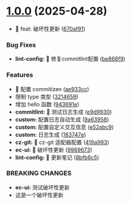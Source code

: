# [1.0.0](https://github.com/jackchoumine/monorepo-demo/compare/670af91f111ee6360a9eb57731aab9e58ea8b6a8...v1.0.0) (2025-04-28)


* :gift: feat: 破坏性更新 ([670af91](https://github.com/jackchoumine/monorepo-demo/commit/670af91f111ee6360a9eb57731aab9e58ea8b6a8))


### Bug Fixes

* **lint-config:** 🐛 修复commitlint配置 ([be868f9](https://github.com/jackchoumine/monorepo-demo/commit/be868f9fb5d9b262385d027133496577d96d7c29))


### Features

* 🎸 配置 commitizen ([ae933cc](https://github.com/jackchoumine/monorepo-demo/commit/ae933cc2351cf48ad3d179a5b09e76a91afcfe72))
* 限制 type 类型 ([3214659](https://github.com/jackchoumine/monorepo-demo/commit/3214659a1d194d424b051934b0747b321c695740))
* 增加 hello 函数 ([943691e](https://github.com/jackchoumine/monorepo-demo/commit/943691e5633d4fcffdeb68091f820fdd7381a5de))
* **commitlint:** 🎁 测试日志生成 ([e9d9930](https://github.com/jackchoumine/monorepo-demo/commit/e9d99302c9f4f37a6e326f1abc149a668c39617d))
* **custom:** 配置日志自动生成 ([9a63958](https://github.com/jackchoumine/monorepo-demo/commit/9a63958d4528c68b02c9b3477ab957f948178a2a))
* **custom:** 配置自定义交互信息 ([e52abc9](https://github.com/jackchoumine/monorepo-demo/commit/e52abc91ef065751ce6b688e27d8fb29c36ea11a))
* **custom:** 日志生成 ([183747e](https://github.com/jackchoumine/monorepo-demo/commit/183747eee2ad08b96200888b42801d1eab562110))
* **cz-git:** 🎁 cz-git 适配器配置 ([419a993](https://github.com/jackchoumine/monorepo-demo/commit/419a993abe8a5cccbc97f1b02f6b4fd4caa20221))
* **ec-ui:** 🎁 破坏性更新 ([9989673](https://github.com/jackchoumine/monorepo-demo/commit/9989673dd67c0e558eb89043dd8c679710041a77))
* **lint-config:** 🎁 更新笔记 ([8bfb6c5](https://github.com/jackchoumine/monorepo-demo/commit/8bfb6c56d9e20813c9251a7217906d139ce005c3))


### BREAKING CHANGES

* **ec-ui:** 测试破坏性更新
* 这是一个破坏性更新



